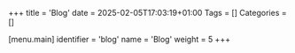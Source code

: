 +++
title = 'Blog'
date = 2025-02-05T17:03:19+01:00
Tags = []
Categories = []

[menu.main]
identifier = 'blog'
name = 'Blog'
weight = 5
+++


